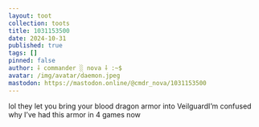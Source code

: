 ```yaml
---
layout: toot
collection: toots
title: 1031153500
date: 2024-10-31
published: true
tags: []
pinned: false
author: ⸸ commander ░ nova ⸸ :~$
avatar: /img/avatar/daemon.jpeg
mastodon: https://mastodon.online/@cmdr_nova/1031153500
---
```


lol they let you bring your blood dragon armor into VeilguardI’m confused why I’ve had this armor in 4 games now
